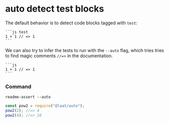 # auto detect test blocks

The default behavior is to detect code blocks tagged with `test`:

````
```js test
1 + 1 // => 1
```
````

We can also try to infer the tests to run with the `--auto` flag, which tries tries to find magic comments `//=>` in the documentation.

````
```js
1 + 1 // => 1
```
````

### Command

```
readme-assert --auto
```

```js
const pow2 = require("@laat/auto");
pow2(2); //=> 4
pow2(4); //=> 16
```
